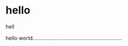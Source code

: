# hello
hell
<html>
<head>
</head>
<body bgcolor:red>
hello world............................................................
</body>
</html>
